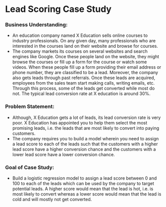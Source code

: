 # Lead Scoring Case Study

### Business Understanding:
- An education company named X Education sells online courses to industry professionals. On any given day, many professionals who are interested in the courses land on their website and browse for courses. 
- The company markets its courses on several websites and search engines like Google. Once these people land on the website, they might browse the courses or fill up a form for the course or watch some videos. When these people fill up a form providing their email address or phone number, they are classified to be a lead. Moreover, the company also gets leads through past referrals. Once these leads are acquired, employees from the sales team start making calls, writing emails, etc. Through this process, some of the leads get converted while most do not. The typical lead conversion rate at X education is around 30%.

### Problem Statement:
- Although, X Education gets a lot of leads, its lead conversion rate is very poor. X Education has appointed you to help them select the most promising leads, i.e. the leads that are most likely to convert into paying customers. 
- The company requires you to build a model wherein you need to assign a lead score to each of the leads such that the customers with a higher lead score have a higher conversion chance and the customers with a lower lead score have a lower conversion chance.

### Goal of Case Study:
- Build a logistic regression model to assign a lead score between 0 and 100 to each of the leads which can be used by the company to target potential leads. A higher score would mean that the lead is hot, i.e. is most likely to convert whereas a lower score would mean that the lead is cold and will mostly not get converted.